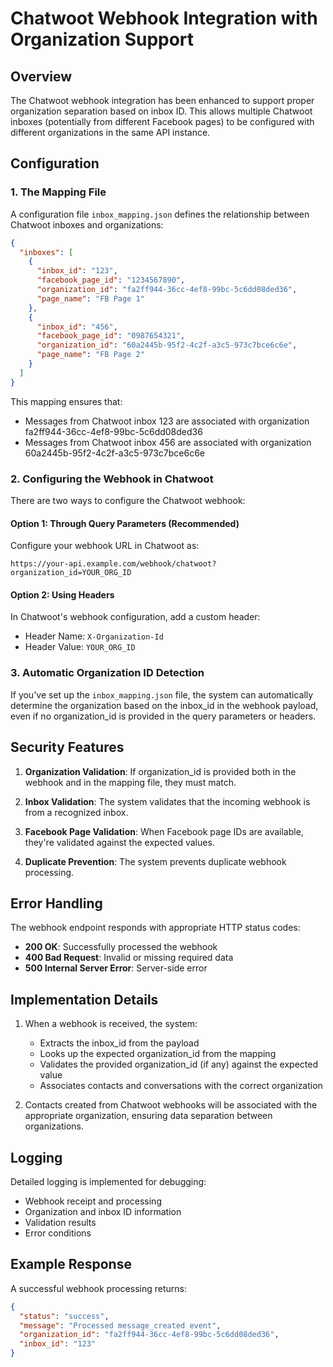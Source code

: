 # Chatwoot Webhook Integration with Organization Support

## Overview

The Chatwoot webhook integration has been enhanced to support proper organization separation based on inbox ID. This allows multiple Chatwoot inboxes (potentially from different Facebook pages) to be configured with different organizations in the same API instance.

## Configuration

### 1. The Mapping File

A configuration file `inbox_mapping.json` defines the relationship between Chatwoot inboxes and organizations:

```json
{
  "inboxes": [
    {
      "inbox_id": "123",
      "facebook_page_id": "1234567890",
      "organization_id": "fa2ff944-36cc-4ef8-99bc-5c6dd08ded36",
      "page_name": "FB Page 1"
    },
    {
      "inbox_id": "456",
      "facebook_page_id": "0987654321",
      "organization_id": "60a2445b-95f2-4c2f-a3c5-973c7bce6c6e",
      "page_name": "FB Page 2"
    }
  ]
}
```

This mapping ensures that:
- Messages from Chatwoot inbox 123 are associated with organization fa2ff944-36cc-4ef8-99bc-5c6dd08ded36
- Messages from Chatwoot inbox 456 are associated with organization 60a2445b-95f2-4c2f-a3c5-973c7bce6c6e

### 2. Configuring the Webhook in Chatwoot

There are two ways to configure the Chatwoot webhook:

#### Option 1: Through Query Parameters (Recommended)

Configure your webhook URL in Chatwoot as:
```
https://your-api.example.com/webhook/chatwoot?organization_id=YOUR_ORG_ID
```

#### Option 2: Using Headers

In Chatwoot's webhook configuration, add a custom header:
- Header Name: `X-Organization-Id`
- Header Value: `YOUR_ORG_ID`

### 3. Automatic Organization ID Detection

If you've set up the `inbox_mapping.json` file, the system can automatically determine the organization based on the inbox_id in the webhook payload, even if no organization_id is provided in the query parameters or headers.

## Security Features

1. **Organization Validation**: If organization_id is provided both in the webhook and in the mapping file, they must match.

2. **Inbox Validation**: The system validates that the incoming webhook is from a recognized inbox.

3. **Facebook Page Validation**: When Facebook page IDs are available, they're validated against the expected values.

4. **Duplicate Prevention**: The system prevents duplicate webhook processing.

## Error Handling

The webhook endpoint responds with appropriate HTTP status codes:

- **200 OK**: Successfully processed the webhook
- **400 Bad Request**: Invalid or missing required data
- **500 Internal Server Error**: Server-side error

## Implementation Details

1. When a webhook is received, the system:
   - Extracts the inbox_id from the payload
   - Looks up the expected organization_id from the mapping
   - Validates the provided organization_id (if any) against the expected value
   - Associates contacts and conversations with the correct organization

2. Contacts created from Chatwoot webhooks will be associated with the appropriate organization, ensuring data separation between organizations.

## Logging

Detailed logging is implemented for debugging:
- Webhook receipt and processing
- Organization and inbox ID information
- Validation results
- Error conditions

## Example Response

A successful webhook processing returns:
```json
{
  "status": "success",
  "message": "Processed message_created event",
  "organization_id": "fa2ff944-36cc-4ef8-99bc-5c6dd08ded36",
  "inbox_id": "123"
}
``` 